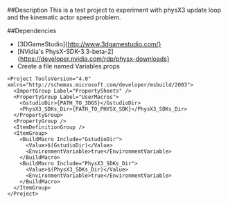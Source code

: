 ##Description
This is a test project to experiment with physX3 update loop and the kinematic actor speed problem.

##Dependencies
* [3DGameStudio]{http://www.3dgamestudio.com/}
* [NVidia's PhysX-SDK-3.3-beta-2]{https://developer.nvidia.com/rdp/physx-downloads}
* Create a file named Variables.props
<?xml version="1.0" encoding="utf-8"?> 
    <Project ToolsVersion="4.0" xmlns="http://schemas.microsoft.com/developer/msbuild/2003">
      <ImportGroup Label="PropertySheets" />
      <PropertyGroup Label="UserMacros">
        <GstudioDir>{PATH_TO_3DGS}</GstudioDir>
        <PhysX3_SDKs_Dir>{PATH_TO_PHYSX_SDK}</PhysX3_SDKs_Dir>
      </PropertyGroup>
      <PropertyGroup />
      <ItemDefinitionGroup />
      <ItemGroup>
        <BuildMacro Include="GstudioDir">
          <Value>$(GstudioDir)</Value>
          <EnvironmentVariable>true</EnvironmentVariable>
        </BuildMacro>
        <BuildMacro Include="PhysX3_SDKs_Dir">
          <Value>$(PhysX3_SDKs_Dir)</Value>
          <EnvironmentVariable>true</EnvironmentVariable>
        </BuildMacro>
      </ItemGroup>
    </Project>
